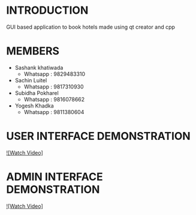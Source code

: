 # INTRODUCTION
GUI based application to book hotels made using qt creator and cpp

# MEMBERS
-  Sashank khatiwada
    -  Whatsapp : 9829483310
- Sachin Luitel
    - Whatsapp : 9817310930
- Subidha Pokharel
    - Whatsapp : 9816078662
- Yogesh Khadka
    - Whatsapp : 9811380604



# USER INTERFACE DEMONSTRATION

[![Watch Video]](https://www.veed.io/view/572f87e8-7a88-405c-9410-83275aac63e6)

# ADMIN INTERFACE DEMONSTRATION

[![Watch Video]](https://www.veed.io/view/ad4cb58f-e36d-4407-b146-fc46aa5c2f54)
